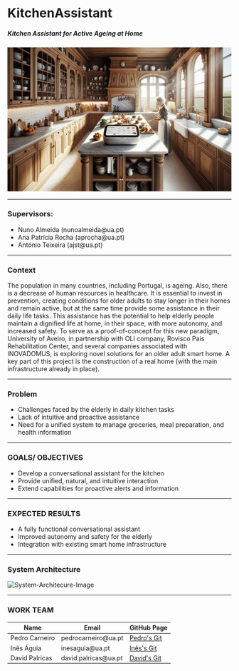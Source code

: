 <h1>KitchenAssistant</h1>
<h5>Kitchen Assistant for Active Ageing at Home</h5>
<img src="/readme/img/kitchenAssistant.jpg" alt="Alt Text"> 

<hr>

<h3>Supervisors:</h3>
<ul>
  <li>Nuno Almeida (nunoalmeida@ua.pt)</li>
  <li>Ana Patrícia Rocha (aprocha@ua.pt)</li>
  <li>António Teixeira (ajst@ua.pt)</li>
</ul>

<hr>

<h3>Context</h3>
<p>The population in many countries, including Portugal, is ageing. Also, there is a decrease of human resources in healthcare. It is essential to invest in prevention, creating conditions for older adults to stay longer in their homes and remain active, but at the same time provide some assistance in their daily life tasks. This assistance has the potential to help elderly people maintain a dignified life at home, in their space, with more autonomy, and increased safety. To serve as a proof-of-concept for this new paradigm, University of Aveiro, in partnership with OLI company, Rovisco Pais Rehabilitation Center, and several companies associated with INOVADOMUS, is exploring novel solutions for an older adult smart home. A key part of this project is the construction of a real home (with the main infrastructure already in place).</p>

<hr>

<h3>Problem</h3>
<ul>
  <li>Challenges faced by the elderly in daily kitchen tasks</li>
  <li>Lack of intuitive and proactive assistance</li>
  <li>Need for a unified system to manage groceries, meal preparation, and health information</li>
</ul>

<hr>

<h3>GOALS/ OBJECTIVES</h3>
<ul>
  <li>Develop a conversational assistant for the kitchen</li>
  <li>Provide unified, natural, and intuitive interaction</li>
  <li>Extend capabilities for proactive alerts and information</li>
</ul>

<hr>

  <h3>EXPECTED RESULTS</h3>
  <ul>
    <li>A fully functional conversational assistant</li>
    <li>Improved autonomy and safety for the elderly</li>
    <li>Integration with existing smart home infrastructure</li>
  </ul>
  
  <hr>
  
  <h3>System Architecture</h3>
  <img src="/readme/img/system_architecture" alt="System-Architecure-Image"> 
  
  <hr>
  
<h3>WORK TEAM</h3>

<table>
    <thead>
        <tr>
            <th>Name</th>
            <th>Email</th>
            <th>GitHub Page</th>
        </tr>
    </thead>
    <tbody>
        <tr>
            <td>Pedro Carneiro</td>
            <td>pedrocarneiro@ua.pt</td>
            <td><a href="https://github.com/PedroMiguelTorresCarneiro">Pedro's Git</a></td>
        </tr>
        <tr>
            <td>Inês Águia</td>
            <td>inesaguia@ua.pt</td>
            <td><a href="https://github.com/inesaguia">Inês's Git</a></td>
        </tr>
        <tr>
            <td>David Palricas</td>
            <td>david.palricas@ua.pt</td>
            <td><a href="https://github.com/DavidPalricas">David's Git</a></td>
        </tr>
    </tbody>
</table>
